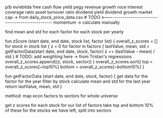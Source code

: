 p/b
ev/ebitda
free cash flow yield
pegy
revenue growth
roce
interest coverage ratio
asset turnover ratio
dividend yield
dividend growth
market cap -> from daily_stock_price_data.csv # TODO <--------------------------------------------------
momentum -> calculate manually

find mean and std for each factor for each stock per yearly


fun zScore (start date, end date, stock list, factor list) {
    overall_z_scores = []
    for stock in stock list {
        z = 0
        for factor in factors {
            lastValue, mean, std = getFactorData(start date, end date, stock, factor)
            z += (lastValue - mean) / std
        }
        # TODO: add weighting here -> from Tristan's regressions
        overall_z_scores.append((z, stock, sector))
    }
    overall_z_scores.sort()
    top = overall_z_scores[~top10%]
    bottom = overall_z_scores[~bottom10%]
}

fun getFactorData (start date, end date, stock, factor) {
    get data for the factor for the year
    filter by stock
    calculate mean and std for the last year
    return lastValue, mean, std
}


method:
map econ factors to sectors for whole universe

get z scores for each stock for our list of factors
take top and bottom 10% of these
for the stocks we have left, split into sectors